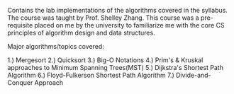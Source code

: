 Contains the lab implementations of the algorithms covered in the syllabus. The course was taught by Prof. Shelley Zhang. This course was a pre-requisite placed on me by the university to familiarize me with the core CS principles of algorithm design and data structures.

Major algorithms/topics covered:

1.) Mergesort
2.) Quicksort
3.) Big-O Notations
4.) Prim's & Kruskal approaches to Minimum Spanning Trees(MST)
5.) Dijkstra's Shortest Path Algorithm
6.) Floyd-Fulkerson Shortest Path Algorithm
7.) Divide-and-Conquer Approach
